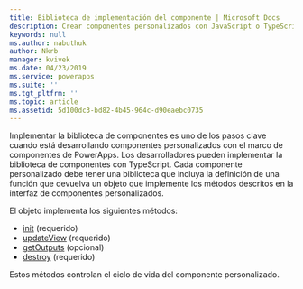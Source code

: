 ```yaml
---
title: Biblioteca de implementación del componente | Microsoft Docs
description: Crear componentes personalizados con JavaScript o TypeScript
keywords: null
ms.author: nabuthuk
author: Nkrb
manager: kvivek
ms.date: 04/23/2019
ms.service: powerapps
ms.suite: ''
ms.tgt_pltfrm: ''
ms.topic: article
ms.assetid: 5d100dc3-bd82-4b45-964c-d90eaebc0735
---
```


Implementar la biblioteca de componentes es uno de los pasos clave cuando está desarrollando componentes personalizados con el marco de componentes de PowerApps. Los desarrolladores pueden implementar la biblioteca de componentes con TypeScript. Cada componente personalizado debe tener una biblioteca que incluya la definición de una función que devuelva un objeto que implemente los métodos descritos en la interfaz de componentes personalizados. 

El objeto implementa los siguientes métodos:

- [init](reference/control/init.md) (requerido)
- [updateView](reference/control/updateview.md) (requerido)
- [getOutputs](reference/control/getoutputs.md) (opcional)
- [destroy](reference/control/destroy.md) (requerido)

Estos métodos controlan el ciclo de vida del componente personalizado.

